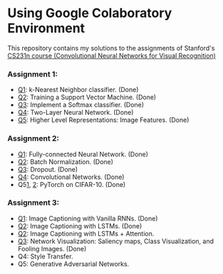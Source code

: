 # Using Google Colaboratory Environment
This repository contains my solutions to the assignments of Stanford's [CS231n course (Convolutional Neural Networks for Visual Recognition)](https://cs231n.github.io)

### Assignment 1:
- [Q1](https://github.com/aduzhinskaya/cs231n/blob/master/assignment1/knn.ipynb): k-Nearest Neighbor classifier. (Done)
- [Q2](https://github.com/aduzhinskaya/cs231n/blob/master/assignment1/svm.ipynb): Training a Support Vector Machine. (Done)
- [Q3](https://github.com/aduzhinskaya/cs231n/blob/master/assignment1/softmax.ipynb): Implement a Softmax classifier. (Done)
- [Q4](https://github.com/aduzhinskaya/cs231n/blob/master/assignment1/two_layer_net.ipynb): Two-Layer Neural Network. (Done)
- [Q5](https://github.com/aduzhinskaya/cs231n/blob/master/assignment1/features.ipynb): Higher Level Representations: Image Features. (Done)
### Assignment 2:
- [Q1](https://github.com/aduzhinskaya/cs231n/blob/master/assignment2/FullyConnectedNets.ipynb): Fully-connected Neural Network. (Done)
- [Q2](https://github.com/aduzhinskaya/cs231n/blob/master/assignment2/BatchNormalization.ipynb): Batch Normalization. (Done)
- [Q3](https://github.com/aduzhinskaya/cs231n/blob/master/assignment2/Dropout.ipynb): Dropout. (Done)
- [Q4](https://github.com/aduzhinskaya/cs231n/blob/master/assignment2/ConvolutionalNetworks.ipynb): Convolutional Networks. (Done)
- Q5[1](https://github.com/aduzhinskaya/cs231n/blob/master/assignment2/PyTorch.ipynb), [2](https://github.com/aduzhinskaya/cs231n/blob/master/assignment2/CIFAR_experiments.ipynb): PyTorch on CIFAR-10. (Done)
### Assignment 3:
- [Q1](https://github.com/aduzhinskaya/cs231n/blob/master/assignment3/RNN_Captioning.ipynb): Image Captioning with Vanilla RNNs. (Done)
- [Q2](https://github.com/aduzhinskaya/cs231n/blob/master/assignment3/LSTM_Captioning.ipynb): Image Captioning with LSTMs. (Done)
- [Q2](https://github.com/aduzhinskaya/cs231n/blob/master/assignment3/LSTM_Attention_Captioning.ipynb): Image Captioning with LSTMs + Attention.
- [Q3](https://github.com/aduzhinskaya/cs231n/blob/master/assignment3/NetworkVisualization-PyTorch.ipynb): Network Visualization: Saliency maps, Class Visualization, and Fooling Images. (Done)
- Q4: Style Transfer.
- Q5: Generative Adversarial Networks.
